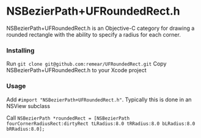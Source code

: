 # NSBezierPath+UFRoundedRect.h

NSBezierPath+UFRoundedRect.h is an Objective-C category for drawing a rounded rectangle with the ability to specify a radius for each corner.

### Installing
Run ```git clone git@github.com:remear/UFRoundedRect.git```
Copy NSBezierPath+UFRoundedRect.h to your Xcode project

### Usage
Add ```#import "NSBezierPath+UFRoundedRect.h"```. Typically this is done in an NSView subclass


Call ```NSBezierPath *roundedRect = [NSBezierPath fourCornerRadiusRect:dirtyRect tLRadius:8.0 tRRadius:8.0 bLRadius:8.0 bRRadius:8.0];```